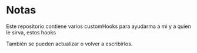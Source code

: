# Notas

Este repositorio contiene varios customHooks para ayudarma a mi y a quien le sirva, estos hooks

También se pueden actualizar o volver a escribirlos.